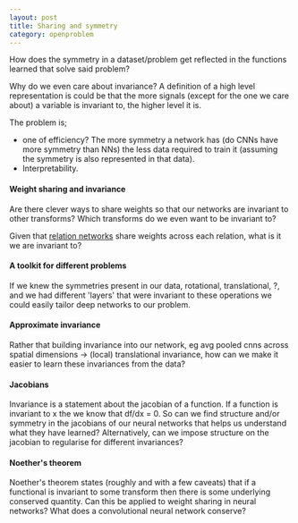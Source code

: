 ```yaml
---
layout: post
title: Sharing and symmetry
category: openproblem
---
```


How does the symmetry in a dataset/problem get reflected in the functions learned that solve said problem?

Why do we even care about invariance? A definition of a high level representation is could be that the more signals (except for the one we care about) a variable is invariant to, the higher level it is.

The problem is;
* one of efficiency? The more symmetry a network has (do CNNs have more symmetry than NNs) the less data required to train it (assuming the symmetry is also represented in that data).
* Interpretability.

#### Weight sharing and invariance

Are there clever ways to share weights so that our networks are invariant to other transforms? Which transforms do we even want to be invariant to?

Given that [relation networks](https://arxiv.org/abs/1706.01427) share weights across each relation, what is it we are invariant to?

#### A toolkit for different problems

If we knew the symmetries present in our data, rotational, translational, ?,
and we had different 'layers' that were invariant to these operations we could easily tailor deep networks to our problem.

#### Approximate invariance

Rather that building invariance into our network, eg avg pooled cnns across spatial dimensions -> (local) translational invariance, how can we make it easier to learn these invariances from the data?

#### Jacobians

Invariance is a statement about the jacobian of a function. If a function is invariant to x the we know that df/dx = 0. So can we find structure and/or symmetry in the jacobians of our neural networks that helps us understand what they have learned? Alternatively, can we impose structure on the jacobian to regularise for different invariances?

#### Noether's theorem

Noether's theorem states (roughly and with a few caveats) that if a functional is invariant to some transform then there is some underlying conserved quantity.
Can this be applied to weight sharing in neural networks? What does a convolutional neural network conserve?
